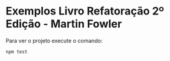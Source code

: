 # Exemplos Livro Refatoração 2º Edição - Martin Fowler

Para ver o projeto execute o comando:
```shell
npm test
```
